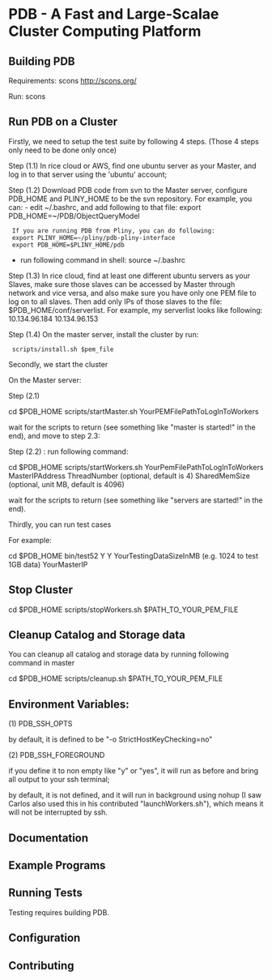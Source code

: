 # PDB - A Fast and Large-Scalae Cluster Computing Platform 

## Building PDB

Requirements:  scons http://scons.org/

Run: scons 



## Run PDB on a Cluster 


Firstly, we need to setup the test suite by following 4 steps. (Those 4 steps only need to be done only once)

Step (1.1) In rice cloud or AWS, find one ubuntu server as your Master, and log in to that server using the 'ubuntu' account;


Step (1.2) Download PDB code from svn to the Master server, configure PDB_HOME and PLINY_HOME to be the svn repository. For example, you can:
     - edit ~/.bashrc, and add following to that file: export PDB_HOME=~/PDB/ObjectQueryModel

     If you are running PDB from Pliny, you can do following:
     export PLINY_HOME=~/pliny/pdb-pliny-interface
     export PDB_HOME=$PLINY_HOME/pdb

   - run following command in shell: source ~/.bashrc

Step (1.3) In rice cloud, find at least one different ubuntu servers as your Slaves, make sure those slaves can be accessed by Master through network and vice versa, and also make sure you have only one PEM file to log on to all slaves. Then add only IPs of those slaves to the file: $PDB_HOME/conf/serverlist. For example, my serverlist looks like following:
10.134.96.184
10.134.96.153  

Step (1.4) On the master server, install the cluster by run:
     
     scripts/install.sh $pem_file

Secondly, we start the cluster

On the Master server:

Step (2.1)

cd $PDB_HOME
scripts/startMaster.sh YourPEMFilePathToLogInToWorkers

wait for the scripts to return (see something like "master is started!" in the end), and move to  step 2.3:

Step (2.2) : run following command:   
 
cd $PDB_HOME
scripts/startWorkers.sh YourPemFilePathToLogInToWorkers MasterIPAddress ThreadNumber (optional, default is 4)  SharedMemSize (optional, unit MB, default is 4096)

wait for the scripts to return (see something like "servers are started!" in the end).


Thirdly, you can run test cases

For example:

cd $PDB_HOME
bin/test52  Y Y YourTestingDataSizeInMB (e.g. 1024 to test 1GB data) YourMasterIP


## Stop Cluster
cd $PDB_HOME
scripts/stopWorkers.sh $PATH_TO_YOUR_PEM_FILE


## Cleanup Catalog and Storage data
You can cleanup all catalog and storage data by running following command in master

cd $PDB_HOME
scripts/cleanup.sh $PATH_TO_YOUR_PEM_FILE


## Environment Variables:


(1) PDB_SSH_OPTS

by default, it is defined to be "-o StrictHostKeyChecking=no"

(2) PDB_SSH_FOREGROUND

if you define it to non empty like "y" or "yes", it will run as before and bring all output to your ssh terminal;

by default, it is not defined, and it will run in background using nohup (I saw Carlos also used this in his contributed "launchWorkers.sh"), which means it will not be interrupted by ssh.
















## Documentation




## Example Programs





## Running Tests

Testing requires building PDB.





## Configuration








## Contributing








